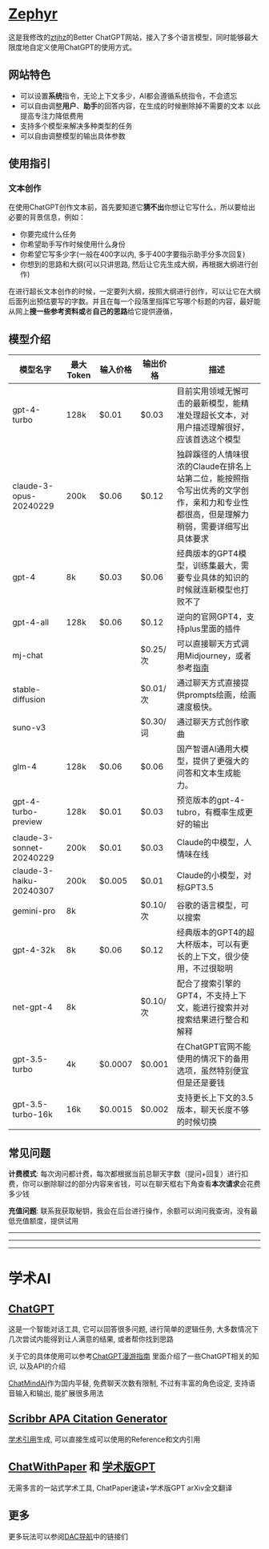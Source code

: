 # [Zephyr](https://tianyi0217.github.io/Zephyr/)

这是我修改的[ztjhz](https://github.com/ztjhz/BetterChatGPT)的Better ChatGPT网站，接入了多个语言模型，同时能够最大限度地自定义使用ChatGPT的使用方式。

## 网站特色

- 可以设置**系统**指令，无论上下文多少，AI都会遵循系统指令，不会遗忘
- 可以自由调整**用户**、**助手**的回答内容，在生成的时候删除掉不需要的文本
    以此提高专注力降低费用
- 支持多个模型来解决多种类型的任务
- 可以自由调整模型的输出具体参数


## 使用指引

### 文本创作

在使用ChatGPT创作文本前，首先要知道它**猜不出**你想让它写什么，所以要给出必要的背景信息，例如：
- 你要完成什么任务
- 你希望助手写作时候使用什么身份
- 你希望它写多少字(一般在400字以内, 多于400字要指示助手分多次回复)
- 你想到的思路和大纲(可以只讲思路, 然后让它先生成大纲，再根据大纲进行创作)

在进行超长文本创作的时候，一定要列大纲，按照大纲进行创作，可以让它在大纲后面列出预估要写的字数。并且在每一个段落里指挥它写哪个标题的内容，最好能从网上**搜一些参考资料或**者**自己的思路**给它提供遵循，

## 模型介绍

| 模型名字                     | 最大 Token | 输入价格    | 输出价格    | 描述                                                                     |
|--------------------------|----------|---------|---------|------------------------------------------------------------------------|
| gpt-4-turbo              | 128k     | $0.01   | $0.03   | 目前实用领域无懈可击的最新模型，能精准处理超长文本，对用户描述理解很好，应该首选这个模型                           |
| claude-3-opus-20240229   | 200k     | $0.06   | $0.12   | 独辟蹊径的人情味很浓的Claude在排名上站第二位，能按照指令写出优秀的文学创作，亲和力和专业性都很高，但是理解力稍弱，需要详细写出具体要求 |
| gpt-4                    | 8k       | $0.03   | $0.06   | 经典版本的GPT4模型，训练集最大，需要专业具体的知识的时候就连新模型也打败不了                               |
| gpt-4-all                | 128k     | $0.06   | $0.12   | 逆向的官网GPT4，支持plus里面的插件                                                  |
| mj-chat                  |          |         | $0.25/次 | 可以直接聊天方式调用Midjourney，或者参考[指南](https://blog.csdn.net/shulianghan/article/details/130449736)                                            |
| stable-diffusion         |          |         | $0.01/次 | 通过聊天方式直接提供prompts绘画，绘画速度极快。                                            |
| suno-v3                  |          |         | $0.30/词 | 通过聊天方式创作歌曲                                                             |
| glm-4                    | 128k     | $0.06   | $0.06   | 国产智谱AI通用大模型，提供了更强大的问答和文本生成能力。                                          |
| gpt-4-turbo-preview      | 128k     | $0.01   | $0.03   | 预览版本的gpt-4-tubro，有概率生成更好的输出                                            |
| claude-3-sonnet-20240229 | 200k     | $0.01   | $0.03   | Claude的中模型，人情味在线                                                       |
| claude-3-haiku-20240307  | 200k     | $0.005  | $0.01   | Claude的小模型，对标GPT3.5                                                    |
| gemini-pro               | 8k       |         | $0.10/次 | 谷歌的语言模型，可以搜索                                                           |
| gpt-4-32k                | 8k       | $0.06   | $0.12   | 经典版本的GPT4的超大杯版本，可以有更长的上下文，很少使用，不过很聪明                                   |
| net-gpt-4                | 8k       |         | $0.10/次 | 配合了搜索引擎的GPT4，不支持上下文，能进行搜索并对搜索结果进行整合和解释                                 |
| gpt-3.5-turbo            | 4k       | $0.0007 | $0.001  | 在ChatGPT官网不能使用的情况下的备用选项，虽然特别便宜但是还是要钱                                   |
| gpt-3.5-turbo-16k        | 16k      | $0.0015 | $0.002  | 支持更长上下文的3.5版本，聊天长度不够的时候切换                                              |



## 常见问题

**计费模式**: 每次询问都计费，每次都根据当前总聊天字数（提问+回复）进行扣费，你可以删除聊过的部分内容来省钱，可以在聊天框右下角查看**本次请求**会花费多少钱

**充值问题**: 联系我获取秘钥，我会在后台进行操作，余额可以询问我查询，没有最低充值额度，提供试用



---

---


---

# 学术AI

## [ChatGPT](https://chat.openai.com/)  
这是一个智能对话工具, 它可以回答很多问题, 进行简单的逻辑任务, 大多数情况下几次尝试内能得到让人满意的结果, 或者帮你找到思路  

关于它的具体使用可以参考[ChatGPT漫游指南](https://anthony-guo.notion.site/ChatGPT-6816619a487e49b5b5c2cd01831d2abb?pvs=25) 里面介绍了一些ChatGPT相关的知识, 以及API的介绍

[ChatMindAI](https://beta.chatmindai.net/explore?invite_code=04c306718298)作为国内平替, 免费聊天次数有限制, 不过有丰富的角色设定, 支持语音输入和输出, 能扩展很多用法

## [Scribbr APA Citation Generator](https://www.scribbr.com/apa-citation-generator/)

[学术引用](https://owl.purdue.edu/owl/research_and_citation/apa_style/apa_style_introduction.html)生成, 可以直接生成可以使用的Reference和文内引用

## [ChatWithPaper](https://chatwithpaper.org/) 和 [学术版GPT](https://academic.chatwithpaper.org/)

无需多言的一站式学术工具, ChatPaper速读+学术版GPT arXiv全文翻译

## 更多

更多玩法可以参阅[DAC导航](https://studyhard.eu.org/)中的链接们


